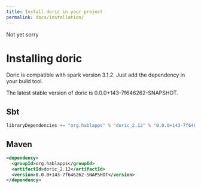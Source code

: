 ```yaml
---
title: Install doric in your project
permalink: docs/installation/
---
```

Not yet sorry
# Installing doric
Doric is compatible with spark version 3.1.2. Just add the dependency in your build tool.

The latest stable version of doric is 0.0.0+143-7f646262-SNAPSHOT.

## Sbt
```scala
libraryDependencies += "org.hablapps" % "doric_2.12" % "0.0.0+143-7f646262-SNAPSHOT"
```
## Maven
```xml
<dependency>
  <groupId>org.hablapps</groupId>
  <artifactId>doric_2.12</artifactId>
  <version>0.0.0+143-7f646262-SNAPSHOT</version>
</dependency>
```
